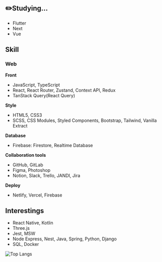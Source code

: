 ## ✏️Studying...
- Flutter
- Next
- Vue

## Skill
### Web
**Front**
- JavaScript, TypeScript
- React, React Router, Zustand, Context API, Redux
- TanStack Query(React Query)

**Style**
<br />
- HTML5, CSS3
- SCSS, CSS Modules, Styled Components, Bootstrap, Tailwind, Vanilla Extract

**Database**
<br />
- Firebase: Firestore, Realtime Database

**Collaboration tools**
<br />
- GitHub, GitLab
- Figma, Photoshop
- Notion, Slack, Trello, JANDI, Jira

**Deploy**
<br />
- Netlify, Vercel, Firebase

## Interestings
- React Native, Kotlin
- Three.js
- Jest, MSW
- Node Express, Nest, Java, Spring, Python, Django
- SQL, Docker
  

<!--
**laurenCho9/laurenCho9** is a ✨ _special_ ✨ repository because its `README.md` (this file) appears on your GitHub profile.

Here are some ideas to get you started:

- 🔭 I’m currently working on ...
- 🌱 I’m currently learning ...
- 👯 I’m looking to collaborate on ...
- 🤔 I’m looking for help with ...
- 💬 Ask me about ...
- 📫 How to reach me: ...
- 😄 Pronouns: ...
- ⚡ Fun fact: ...
-->

![Top Langs](https://github-readme-stats.vercel.app/api/top-langs/?username=laurenCho9)
